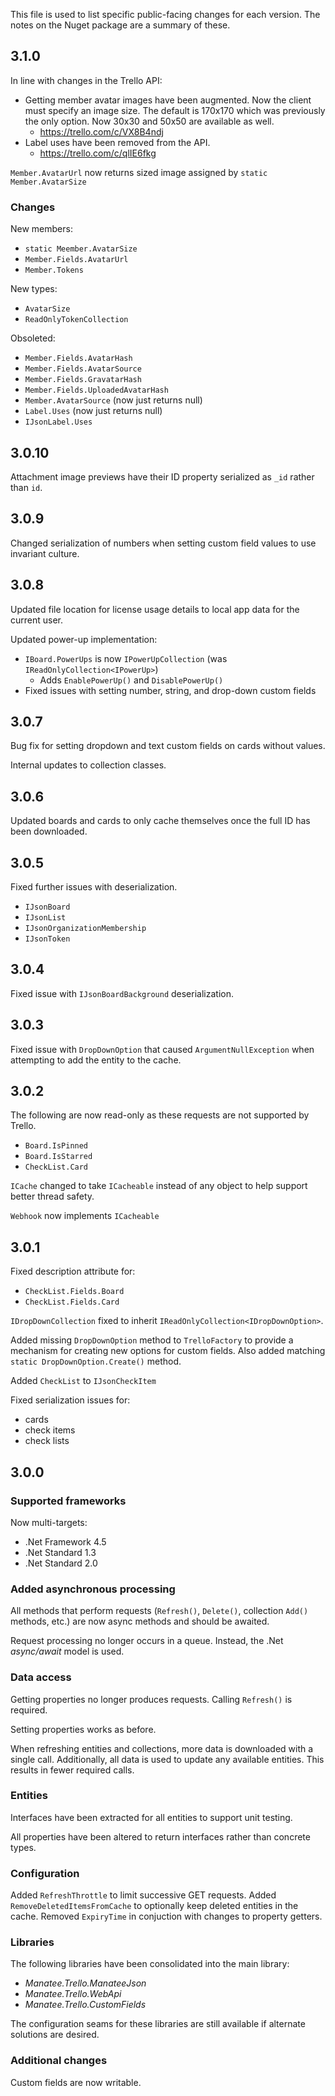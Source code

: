 This file is used to list specific public-facing changes for each version.  The notes on the Nuget package are a summary of these.

## 3.1.0

In line with changes in the Trello API:

- Getting member avatar images have been augmented. Now the client must specify an image size.  The default is 170x170 which was previously the only option.  Now 30x30 and 50x50 are available as well.
    - https://trello.com/c/VX8B4ndj
- Label uses have been removed from the API.
    - https://trello.com/c/qlIE6fkg

`Member.AvatarUrl` now returns sized image assigned by `static Member.AvatarSize`

### Changes

New members:

- `static Meember.AvatarSize`
- `Member.Fields.AvatarUrl`
- `Member.Tokens`

New types:

- `AvatarSize`
- `ReadOnlyTokenCollection`

Obsoleted:

- `Member.Fields.AvatarHash`
- `Member.Fields.AvatarSource`
- `Member.Fields.GravatarHash`
- `Member.Fields.UploadedAvatarHash`
- `Member.AvatarSource` (now just returns null)
- `Label.Uses` (now just returns null)
- `IJsonLabel.Uses`

## 3.0.10

Attachment image previews have their ID property serialized as `_id` rather than `id`.

## 3.0.9

Changed serialization of numbers when setting custom field values to use invariant culture.

## 3.0.8

Updated file location for license usage details to local app data for the current user.

Updated power-up implementation:

- `IBoard.PowerUps` is now `IPowerUpCollection` (was `IReadOnlyCollection<IPowerUp>`)
    - Adds `EnablePowerUp()` and `DisablePowerUp()`
- Fixed issues with setting number, string, and drop-down custom fields

## 3.0.7

Bug fix for setting dropdown and text custom fields on cards without values.

Internal updates to collection classes.

## 3.0.6

Updated boards and cards to only cache themselves once the full ID has been downloaded.

## 3.0.5

Fixed further issues with deserialization.

- `IJsonBoard`
- `IJsonList`
- `IJsonOrganizationMembership`
- `IJsonToken`

## 3.0.4

Fixed issue with `IJsonBoardBackground` deserialization.

## 3.0.3

Fixed issue with `DropDownOption` that caused `ArgumentNullException` when attempting to add the entity to the cache.

## 3.0.2

The following are now read-only as these requests are not supported by Trello.

- `Board.IsPinned`
- `Board.IsStarred`
- `CheckList.Card`

`ICache` changed to take `ICacheable` instead of any object to help support better thread safety.

`Webhook` now implements `ICacheable`

## 3.0.1

Fixed description attribute for:

- `CheckList.Fields.Board`
- `CheckList.Fields.Card`

`IDropDownCollection` fixed to inherit `IReadOnlyCollection<IDropDownOption>`.

Added missing `DropDownOption` method to `TrelloFactory` to provide a mechanism for creating new options for custom fields.  Also added matching `static DropDownOption.Create()` method.

Added `CheckList` to `IJsonCheckItem`

Fixed serialization issues for:

- cards
- check items
- check lists

## 3.0.0

### Supported frameworks

Now multi-targets:

- .Net Framework 4.5
- .Net Standard 1.3
- .Net Standard 2.0

### Added asynchronous processing

All methods that perform requests (`Refresh()`, `Delete()`, collection `Add()` methods, etc.) are now async methods and should be awaited.

Request processing no longer occurs in a queue.  Instead, the .Net *async/await* model is used.

### Data access

Getting properties no longer produces requests.  Calling `Refresh()` is required.

Setting properties works as before.

When refreshing entities and collections, more data is downloaded with a single call.  Additionally, all data is used to update any available entities.  This results in fewer required calls.

### Entities

Interfaces have been extracted for all entities to support unit testing.

All properties have been altered to return interfaces rather than concrete types.

### Configuration

Added `RefreshThrottle` to limit successive GET requests.
Added `RemoveDeletedItemsFromCache` to optionally keep deleted entities in the cache.
Removed `ExpiryTime` in conjuction with changes to property getters.

### Libraries

The following libraries have been consolidated into the main library:

- *Manatee.Trello.ManateeJson*
- *Manatee.Trello.WebApi*
- *Manatee.Trello.CustomFields*

The configuration seams for these libraries are still available if alternate solutions are desired.

### Additional changes

Custom fields are now writable.